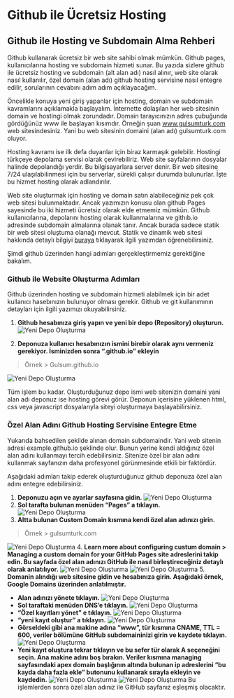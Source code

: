 # Github ile Ücretsiz Hosting


## Github ile Hosting ve Subdomain Alma Rehberi

Github kullanarak ücretsiz bir web site sahibi olmak mümkün. Github pages, kullanıcılarına hosting ve subdomain hizmeti sunar. Bu yazıda sizlere github ile ücretsiz hosting ve subdomain (alt alan adı) nasıl alınır,  web site olarak nasıl kullanılır, özel domain (alan adı) github hosting servisine nasıl entegre edilir, sorularının cevabını adım adım açıklayacağım.

Öncelikle konuya yeni giriş yapanlar için hosting, domain ve subdomain kavramlarını açıklamakla başlayalım. İnternette dolaşılan her web sitesinin domain ve hostingi olmak zorundadır. Domain tarayıcınızın adres çubuğunda gördüğünüz www ile başlayan kısımdır. Örneğin şuan www.gulsumturk.com web sitesindesiniz. Yani bu web sitesinin domaini (alan adı) gulsumturk.com oluyor. 

Hosting kavramı ise ilk defa duyanlar için biraz karmaşık gelebilir. Hostingi türkçeye depolama servisi olarak çevirebiliriz. Web site sayfalarının dosyalar halinde depolandığı yerdir. Bu bilgisayarlara server denir. Bir web sitesine 7/24 ulaşılabilinmesi için bu serverlar, sürekli çalışır durumda bulunurlar. İşte bu hizmet hosting olarak adlandırılır.

Web site oluşturmak için hosting ve domain satın alabileceğiniz pek çok web sitesi bulunmaktadır. Ancak yazımızın konusu olan github Pages sayesinde bu iki hizmeti ücretsiz olarak elde etmemiz mümkün. Github kullanıcılarına, depolarını hosting olarak kullanmalarına ve githıb.io adresinde subdomain almalarına olanak tanır. Ancak burada sadece statik bir web sitesi oluştuma olanağı mevcut. Statik ve dinamik web sitesi hakkında detaylı bilgiyi [buraya]() tıklayarak ilgili yazımdan öğrenebilirsiniz. 


Şimdi github üzerinden hangi adımları gerçekleştirmemiz gerektiğine bakalım. 

### Github ile Website Oluşturma Adımları

 Github üzerinden hosting ve subdomain hizmeti alabilmek için bir adet kullanıcı hasebınızın bulunuyor olması gerekir. Github ve git kullanımının detayları için ilgili yazımızı okuyabilirsiniz. 

 1. **Github hesabınıza giriş yapın ve yeni bir depo (Repository) oluşturun.**
 ![Yeni Depo Oluşturma](https://raw.githubusercontent.com/Gulsum-Turk/pictures/main/depo%20new.png)

 2.	 **Deponuza kullanıcı hesabınızın ismini birebir olarak aynı vermeniz gerekiyor. İsminizden sonra “.github.io” ekleyin** 
>    Örnek > Gulsum.github.io 

![Yeni Depo Oluşturma](https://raw.githubusercontent.com/Gulsum-Turk/pictures/main/depo%20ismi%20.png)

Tüm işlem bu kadar. Oluşturduğunuz depo ismi web sitenizin domaini yani alan adı deponuz ise hosting görevi görür. Deponun içerisine yüklenen html, css veya javascript dosyalarıyla siteyi oluşturmaya başlayabilirsiniz. 

### Özel Alan Adını Github Hosting Servisine Entegre Etme

 Yukarıda bahsedilen şekilde alınan domain subdomaindir. Yani web sitenin adresi example.github.io şeklinde olur. Bunun yerine kendi aldığınız özel alan adını kullanmayı tercih edebilirsiniz. Sitenize özel bir alan adını kullanmak sayfanızın daha profesyonel görünmesinde etkili bir faktördür.  

 Aşağıdaki adımları takip ederek oluşturduğunuz github deponuza özel alan adını entegre edebilirsiniz. 

1.	**Deponuzu açın ve ayarlar sayfasına gidin.** 
![Yeni Depo Oluşturma](https://raw.githubusercontent.com/Gulsum-Turk/pictures/main/ayarlar.png)
2.	**Sol tarafta bulunan menüden “Pages” a tıklayın.**
![Yeni Depo Oluşturma](https://raw.githubusercontent.com/Gulsum-Turk/pictures/main/pages.png)
3.	**Altta bulunan Custom Domain kısmına kendi özel alan adınızı girin.**
>	Örnek > gulsumturk.com

![Yeni Depo Oluşturma](https://raw.githubusercontent.com/Gulsum-Turk/pictures/main/custom%20domain.png)
4.	**Learn more about configuring custum domain > Managing a custom domain for your GitHub Pages site adreslerini takip edin. Bu sayfada özel alan adınızı GitHub ile nasıl birleştireceğiniz detaylı olarak anlatılıyor.** 
![Yeni Depo Oluşturma](https://raw.githubusercontent.com/Gulsum-Turk/pictures/main/learn.png)
![Yeni Depo Oluşturma](https://raw.githubusercontent.com/Gulsum-Turk/pictures/main/managing.png)
5.	**Domanin alındığı web sitesine gidin ve hesabınıza girin. Aşağıdaki örnek, Google Domains üzerinden anlatılmıştır.** 
-	**Alan adınızı yönete tıklayın.**
![Yeni Depo Oluşturma](https://raw.githubusercontent.com/Gulsum-Turk/pictures/main/y%C3%B6net.png)
-	**Sol taraftaki menüden DNS’e tıklayın.**
![Yeni Depo Oluşturma](https://raw.githubusercontent.com/Gulsum-Turk/pictures/main/dns.png)
-	**“Özel kayıtları yönet” e tıklayın.**
![Yeni Depo Oluşturma](https://raw.githubusercontent.com/Gulsum-Turk/pictures/main/%C3%B6zel%20kay%C4%B1tlar%C4%B1%20y%C3%B6net.png)
-	**“yeni kayıt oluştur” a tıklayın.**
![Yeni Depo Oluşturma](https://raw.githubusercontent.com/Gulsum-Turk/pictures/main/yeni%20kay%C4%B1t%20.png)
-	**Görseldeki gibi ana makine adına “www”, tür kısmına CNAME, TTL = 600, veriler bölümüne GitHub subdomaininizi girin ve kaydete tıklayın.** 
![Yeni Depo Oluşturma](https://raw.githubusercontent.com/Gulsum-Turk/pictures/main/cname.png)
-	**Yeni kayıt oluştura tekrar tıklayın ve bu sefer tür olarak A seçeneğini seçin. Ana makine adını boş bırakın. Veriler kısmına managing sayfasındaki apex domain başlığının altında bulunan ip adreslerini “bu kayda daha fazla ekle” butonunu kullanarak sırayla ekleyin ve kaydedin.** 
![Yeni Depo Oluşturma](https://raw.githubusercontent.com/Gulsum-Turk/pictures/main/a%20t%C3%BCr%C3%BC.png)
![Yeni Depo Oluşturma](https://raw.githubusercontent.com/Gulsum-Turk/pictures/main/a%20b%C3%B6l%C3%BCm%C3%BC%20ipleri.png)
Bu işlemlerden sonra özel alan adınız ile GitHub sayfanız eşleşmiş olacaktır. 





